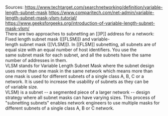 Sources:
https://www.techtarget.com/searchnetworking/definition/variable-length-subnet-mask
https://www.comparitech.com/net-admin/variable-length-subnet-mask-vlsm-tutorial/
https://www.geeksforgeeks.org/introduction-of-variable-length-subnet-mask-vlsm/
\
There are two approaches to subnetting an [[IP]] address for a network: Fixed length subnet mask ([[FLSM]]) and variable-length subnet mask ([[VLSM]]). In [[FLSM]] subnetting, all subnets are of equal size with an equal number of host identifiers. You use the same subnet mask for each subnet, and all the subnets have the same number of addresses in them.
\
VLSM stands for Variable Length Subnet Mask where the subnet design uses more than one mask in the same network which means more than one mask is used for different subnets of a single class A, B, C or a network. It is used to increase the usability of subnets as they can be of variable size.
\
VLSM) is a subnet -- a segmented piece of a larger network -- design strategy where all subnet masks can have varying sizes. This process of "subnetting subnets" enables network engineers to use multiple masks for different subnets of a single class A, B or C network.
